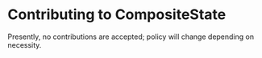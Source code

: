 # Contributing to CompositeState

Presently, no contributions are accepted; policy will change depending on necessity.